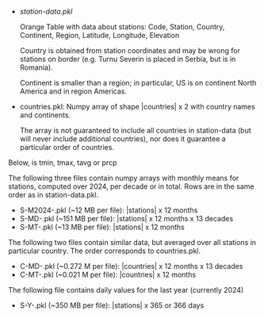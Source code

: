 - *station-data.pkl*

     Orange Table with data about stations:
     Code, Station, Country, Continent, Region, Latitude, Longitude, Elevation

     Country is obtained from station coordinates and may be wrong for stations
     on border (e.g. Turnu Severin is placed in Serbia, but is in Romania).

     Continent is smaller than a region; in particular, US is on continent
     North America and in region Americas.

- countries.pkl:
   Numpy array of shape |countries| x 2 with country names and continents.

   The array is not guaranteed to include all countries in station-data (but will never include additional countries), nor does it guarantee a particular order of countries.


Below, <prop> is tmin, tmax, tavg or prcp

The following three files contain numpy arrays with monthly means for stations,
computed over 2024, per decade or in total.
Rows are in the same order as in station-data.pkl.

- S-M2024-<prop>.pkl (~12 MB per file): |stations| x 12 months 
- S-MD-<prop>.pkl (~151 MB per file): |stations| x 12 months x 13 decades
- S-MT-<prop>.pkl (~13 MB per file): |stations| x 12 months

The following two files contain similar data, but averaged over all stations
in particular country. The order corresponds to countries.pkl.

- C-MD-<prop>.pkl (~0.272 M per file): |countries| x 12 months x 13 decades
- C-MT-<prop>.pkl (~0.021 M per file): |countries| x 12 months

The following file contains daily values for the last year (currently 2024)

- S-Y-<prop>.pkl (~350 MB per file): |stations| x 365 or 366 days